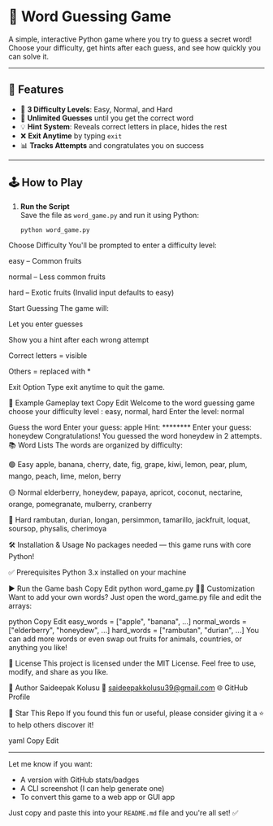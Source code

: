 # 🎯 Word Guessing Game

A simple, interactive Python game where you try to guess a secret word!  
Choose your difficulty, get hints after each guess, and see how quickly you can solve it.

---

## 🚀 Features

- 🧠 **3 Difficulty Levels**: Easy, Normal, and Hard
- 🔁 **Unlimited Guesses** until you get the correct word
- 💡 **Hint System**: Reveals correct letters in place, hides the rest
- ❌ **Exit Anytime** by typing `exit`
- 📊 **Tracks Attempts** and congratulates you on success

---

## 🕹️ How to Play

1. **Run the Script**  
   Save the file as `word_game.py` and run it using Python:
   ```bash
   python word_game.py
Choose Difficulty
You'll be prompted to enter a difficulty level:

easy – Common fruits

normal – Less common fruits

hard – Exotic fruits
(Invalid input defaults to easy)

Start Guessing
The game will:

Let you enter guesses

Show you a hint after each wrong attempt

Correct letters = visible

Others = replaced with *

Exit Option
Type exit anytime to quit the game.

📸 Example Gameplay
text
Copy
Edit
Welcome to the word guessing game
choose your difficulty level : easy, normal, hard
Enter the level: normal

Guess the word
Enter your guess: apple
Hint: ********
Enter your guess: honeydew
Congratulations! You guessed the word honeydew in 2 attempts.
📚 Word Lists
The words are organized by difficulty:

🟢 Easy
apple, banana, cherry, date, fig, grape, kiwi, lemon, pear, plum, mango, peach, lime, melon, berry

🟡 Normal
elderberry, honeydew, papaya, apricot, coconut, nectarine, orange, pomegranate, mulberry, cranberry

🔴 Hard
rambutan, durian, longan, persimmon, tamarillo, jackfruit, loquat, soursop, physalis, cherimoya

🛠️ Installation & Usage
No packages needed — this game runs with core Python!

✅ Prerequisites
Python 3.x installed on your machine

▶️ Run the Game
bash
Copy
Edit
python word_game.py
🧑‍🎨 Customization
Want to add your own words?
Just open the word_game.py file and edit the arrays:

python
Copy
Edit
easy_words = ["apple", "banana", ...]
normal_words = ["elderberry", "honeydew", ...]
hard_words = ["rambutan", "durian", ...]
You can add more words or even swap out fruits for animals, countries, or anything you like!

🧾 License
This project is licensed under the MIT License.
Feel free to use, modify, and share as you like.

🙋 Author
Saideepak Kolusu
📧 saideepakkolusu39@gmail.com
🌐 GitHub Profile

🌟 Star This Repo
If you found this fun or useful, please consider giving it a ⭐️ to help others discover it!

yaml
Copy
Edit

---

Let me know if you want:
- A version with GitHub stats/badges
- A CLI screenshot (I can help generate one)
- To convert this game to a web app or GUI app

Just copy and paste this into your `README.md` file and you're all set! ✅
